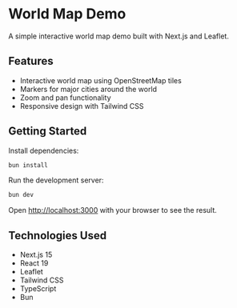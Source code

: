 # World Map Demo

A simple interactive world map demo built with Next.js and Leaflet.

## Features

- Interactive world map using OpenStreetMap tiles
- Markers for major cities around the world
- Zoom and pan functionality
- Responsive design with Tailwind CSS

## Getting Started

Install dependencies:

```bash
bun install
```

Run the development server:

```bash
bun dev
```

Open [http://localhost:3000](http://localhost:3000) with your browser to see the result.

## Technologies Used

- Next.js 15
- React 19
- Leaflet
- Tailwind CSS
- TypeScript
- Bun

